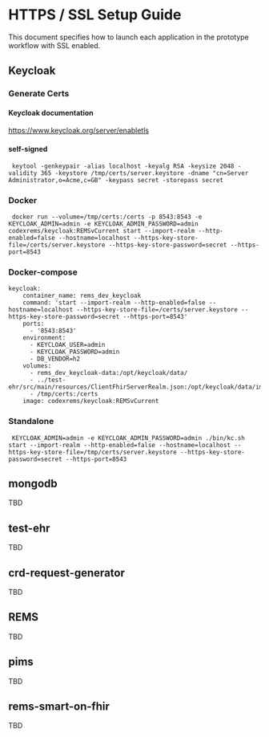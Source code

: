 # HTTPS / SSL Setup Guide
This document specifies how to launch each application in the prototype workflow with SSL enabled.

## Keycloak

### Generate Certs
#### Keycloak documentation
https://www.keycloak.org/server/enabletls

#### self-signed
`
keytool -genkeypair -alias localhost -keyalg RSA -keysize 2048 -validity 365 -keystore /tmp/certs/server.keystore -dname "cn=Server Administrator,o=Acme,c=GB" -keypass secret -storepass secret`

### Docker
`
docker run --volume=/tmp/certs:/certs -p 8543:8543 -e KEYCLOAK_ADMIN=admin -e KEYCLOAK_ADMIN_PASSWORD=admin codexrems/keycloak:REMSvCurrent start --import-realm --http-enabled=false --hostname=localhost --https-key-store-file=/certs/server.keystore --https-key-store-password=secret --https-port=8543`

### Docker-compose
```
keycloak:
    container_name: rems_dev_keycloak
    command: 'start --import-realm --http-enabled=false --hostname=localhost --https-key-store-file=/certs/server.keystore --https-key-store-password=secret --https-port=8543'
    ports:
      - '8543:8543'
    environment:
      - KEYCLOAK_USER=admin
      - KEYCLOAK_PASSWORD=admin
      - DB_VENDOR=h2
    volumes:
      - rems_dev_keycloak-data:/opt/keycloak/data/
      - ../test-ehr/src/main/resources/ClientFhirServerRealm.json:/opt/keycloak/data/import/ClientFhirServerRealm.json
      - /tmp/certs:/certs
    image: codexrems/keycloak:REMSvCurrent
```

### Standalone
`
KEYCLOAK_ADMIN=admin -e KEYCLOAK_ADMIN_PASSWORD=admin ./bin/kc.sh start --import-realm --http-enabled=false --hostname=localhost --https-key-store-file=/tmp/certs/server.keystore --https-key-store-password=secret --https-port=8543`

## mongodb
TBD

## test-ehr
TBD

## crd-request-generator
TBD

## REMS
TBD

## pims
TBD

## rems-smart-on-fhir
TBD